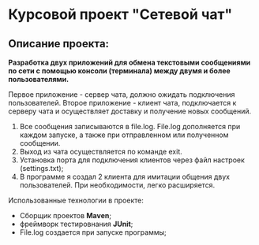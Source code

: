 # **Курсовой проект "Сетевой чат"**
## Описание проекта:
**Разработка двух приложений для обмена текстовыми сообщениями по сети с помощью консоли (терминала) между двумя и более пользователями.**

Первое приложение - сервер чата, должно ожидать подключения пользователей.
Второе приложение - клиент чата, подключается к серверу чата и осуществляет доставку и получение новых сообщений.

1. Все сообщения записываются в file.log. File.log дополняется при каждом запуске, а также при отправленном или полученном сообщении. 
2. Выход из чата осуществляется по команде exit.
3. Установка порта для подключения клиентов через файл настроек (settings.txt);
4. В программе я создал 2 клиента для имитации общения двух пользователей. При необходимости, легко расширяется.

Использованные технологии в проекте:
* Сборщик проектов **Maven**;
* фреймворк тестировнания **JUnit**;
* File.log создается при запуске программы;